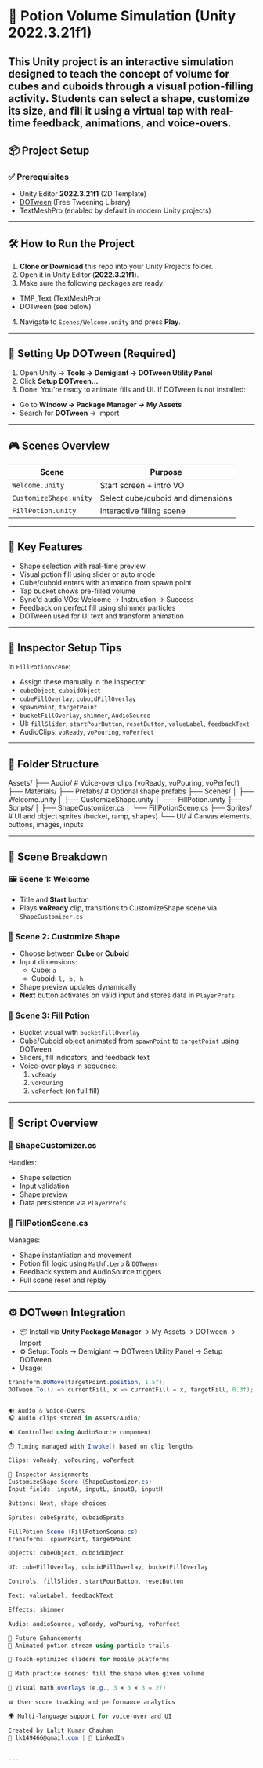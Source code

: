 
# 🧪 Potion Volume Simulation (Unity 2022.3.21f1)
This Unity project is an interactive simulation designed to teach the concept of **volume for cubes and cuboids** through a visual potion-filling activity. Students can select a shape, customize its size, and fill it using a virtual tap with real-time feedback, animations, and voice-overs.
---
## 📦 Project Setup
### ✅ Prerequisites
- Unity Editor **2022.3.21f1** (2D Template)
- [DOTween](http://dotween.demigiant.com/download.php) (Free Tweening Library)
- TextMeshPro (enabled by default in modern Unity projects)
---
## 🛠️ How to Run the Project
1. **Clone or Download** this repo into your Unity Projects folder.
2. Open it in Unity Editor (**2022.3.21f1**).
3. Make sure the following packages are ready:
- TMP_Text (TextMeshPro)
- DOTween (see below)
4. Navigate to `Scenes/Welcome.unity` and press **Play**.
---
## 🔌 Setting Up DOTween (Required)
1. Open Unity → **Tools → Demigiant → DOTween Utility Panel**
2. Click **Setup DOTween...**
3. Done! You're ready to animate fills and UI.
If DOTween is not installed:
- Go to **Window → Package Manager → My Assets**
- Search for **DOTween** → Import
---
## 🎮 Scenes Overview
| Scene | Purpose |
|-------|---------|
| `Welcome.unity` | Start screen + intro VO |
| `CustomizeShape.unity` | Select cube/cuboid and dimensions |
| `FillPotion.unity` | Interactive filling scene |
---
## 🎯 Key Features
- Shape selection with real-time preview
- Visual potion fill using slider or auto mode
- Cube/cuboid enters with animation from spawn point
- Tap bucket shows pre-filled volume
- Sync'd audio VOs: Welcome → Instruction → Success
- Feedback on perfect fill using shimmer particles
- DOTween used for UI text and transform animation
---
## 🔧 Inspector Setup Tips
In `FillPotionScene`:
- Assign these manually in the Inspector:
- `cubeObject`, `cuboidObject`
- `cubeFillOverlay`, `cuboidFillOverlay`
- `spawnPoint`, `targetPoint`
- `bucketFillOverlay`, `shimmer`, `AudioSource`
- UI: `fillSlider`, `startPourButton`, `resetButton`, `valueLabel`, `feedbackText`
- AudioClips: `voReady`, `voPouring`, `voPerfect`
---
## 📂 Folder Structure
Assets/ ├── Audio/ # Voice-over clips (voReady, voPouring, voPerfect) ├── Materials/ ├── Prefabs/ # Optional shape prefabs ├── Scenes/ │ ├── Welcome.unity │ ├── CustomizeShape.unity │ └── FillPotion.unity ├── Scripts/ │ ├── ShapeCustomizer.cs │ └── FillPotionScene.cs ├── Sprites/ # UI and object sprites (bucket, ramp, shapes) └── UI/ # Canvas elements, buttons, images, inputs


---

## 🧩 Scene Breakdown

### 🖼️ Scene 1: Welcome
- Title and **Start** button
- Plays **voReady** clip, transitions to CustomizeShape scene via `ShapeCustomizer.cs`

### 📐 Scene 2: Customize Shape
- Choose between **Cube** or **Cuboid**
- Input dimensions:
  - Cube: `a`
  - Cuboid: `l, b, h`
- Shape preview updates dynamically
- **Next** button activates on valid input and stores data in `PlayerPrefs`

### 🧪 Scene 3: Fill Potion
- Bucket visual with `bucketFillOverlay`
- Cube/Cuboid object animated from `spawnPoint` to `targetPoint` using DOTween
- Sliders, fill indicators, and feedback text
- Voice-over plays in sequence:
  1. `voReady`
  2. `voPouring`
  3. `voPerfect` (on full fill)

---

## 🧠 Script Overview

### 📜 ShapeCustomizer.cs
Handles:
- Shape selection
- Input validation
- Shape preview
- Data persistence via `PlayerPrefs`

### 📜 FillPotionScene.cs
Manages:
- Shape instantiation and movement
- Potion fill logic using `Mathf.Lerp` & `DOTween`
- Feedback system and AudioSource triggers
- Full scene reset and replay

---

## ⚙️ DOTween Integration

- 📦 Install via **Unity Package Manager** → My Assets → DOTween → Import
- ⚙️ Setup: Tools → Demigiant → DOTween Utility Panel → Setup DOTween
- Usage:
```csharp
transform.DOMove(targetPoint.position, 1.5f);
DOTween.To(() => currentFill, x => currentFill = x, targetFill, 0.3f);


🔊 Audio & Voice-Overs
🎧 Audio clips stored in Assets/Audio/

🔉 Controlled using AudioSource component

⏱️ Timing managed with Invoke() based on clip lengths

Clips: voReady, voPouring, voPerfect

🧪 Inspector Assignments
CustomizeShape Scene (ShapeCustomizer.cs)
Input fields: inputA, inputL, inputB, inputH

Buttons: Next, shape choices

Sprites: cubeSprite, cuboidSprite

FillPotion Scene (FillPotionScene.cs)
Transforms: spawnPoint, targetPoint

Objects: cubeObject, cuboidObject

UI: cubeFillOverlay, cuboidFillOverlay, bucketFillOverlay

Controls: fillSlider, startPourButton, resetButton

Text: valueLabel, feedbackText

Effects: shimmer

Audio: audioSource, voReady, voPouring, voPerfect

🚀 Future Enhancements
🌊 Animated potion stream using particle trails

📱 Touch-optimized sliders for mobile platforms

🧠 Math practice scenes: fill the shape when given volume

🔢 Visual math overlays (e.g., 3 × 3 × 3 = 27)

📊 User score tracking and performance analytics

🌍 Multi-language support for voice-over and UI

Created by Lalit Kumar Chauhan
📧 lk149466@gmail.com | 🔗 LinkedIn


---

